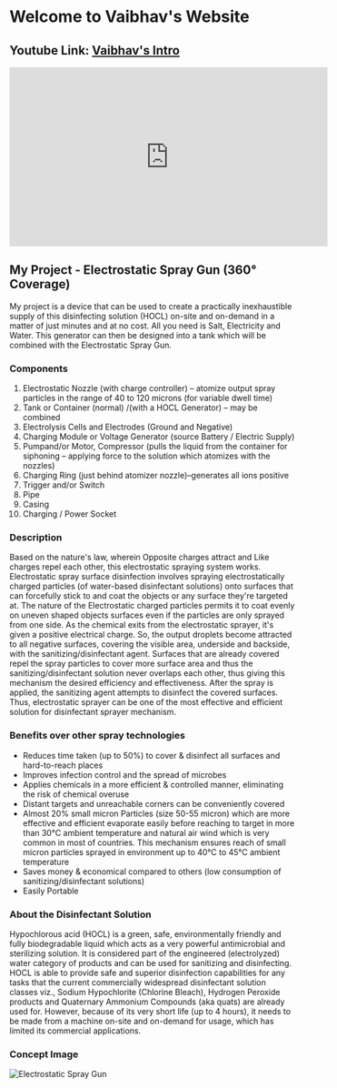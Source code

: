 # Welcome to Vaibhav's Website

## **Youtube Link:** [Vaibhav's Intro](https://www.youtube.com/embed/TYU8wGzVV98)

<iframe width="560" height="315" src="https://www.youtube.com/embed/TYU8wGzVV98" frameborder="0" allow="accelerometer; autoplay; clipboard-write; encrypted-media; gyroscope; picture-in-picture" allowfullscreen></iframe>




## My Project - Electrostatic Spray Gun (360° Coverage)
My project is a device that can be used to create a practically inexhaustible supply of this disinfecting solution (HOCL) on-site and on-demand in a matter of just minutes and at no cost. All you need is Salt, Electricity and Water. This generator can then be designed into a tank which will be combined with the Electrostatic Spray Gun.


### Components
1.	Electrostatic Nozzle (with charge controller) – atomize output spray particles in the range of 40 to 120 microns (for variable dwell time)
2.	Tank or Container (normal) /(with a HOCL Generator) – may be combined
3.	Electrolysis Cells and Electrodes (Ground and Negative)
4.	Charging Module or Voltage Generator (source Battery / Electric Supply)
5.	Pumpand/or Motor, Compressor (pulls the liquid from the container for siphoning – applying force to the solution which atomizes with the nozzles)
6.	Charging Ring (just behind atomizer nozzle)–generates all ions positive
7.	Trigger and/or Switch
8.	Pipe
9.	Casing
10.	Charging / Power Socket

### Description
Based on the nature's law, wherein Opposite charges attract and Like charges repel each other, this electrostatic spraying system works. Electrostatic spray surface disinfection involves spraying electrostatically charged particles (of water-based disinfectant solutions) onto surfaces that can forcefully stick to and coat the objects or any surface they're targeted at. The nature of the Electrostatic charged particles permits it to coat evenly on uneven shaped objects surfaces even if the particles are only sprayed from one side. As the chemical exits from the electrostatic sprayer, it's given a positive electrical charge. So, the output droplets become attracted to all negative surfaces, covering the visible area, underside and backside, with the sanitizing/disinfectant agent. Surfaces that are already covered repel the spray particles to cover more surface area and thus the sanitizing/disinfectant solution never overlaps each other, thus giving this mechanism the desired efficiency and effectiveness. After the spray is applied, the sanitizing agent attempts to disinfect the covered surfaces. Thus, electrostatic sprayer can be one of the most effective and efficient solution for disinfectant sprayer mechanism.

### Benefits over other spray technologies
-	Reduces time taken (up to 50%) to cover & disinfect all surfaces and hard-to-reach places 
-	Improves infection control and the spread of microbes 
-	Applies chemicals in a more efficient & controlled manner, eliminating the risk of chemical overuse 
-	Distant targets and unreachable corners can be conveniently covered 
-	Almost 20% small micron Particles (size 50-55 micron) which are more effective and efficient evaporate easily before reaching to target in more than 30°C ambient temperature and natural air wind which is very common in most of countries. This mechanism ensures reach of small micron particles sprayed in environment up to 40°C to 45°C ambient temperature
-	Saves money & economical compared to others (low consumption of sanitizing/disinfectant solutions)
-	Easily Portable

### About the Disinfectant Solution
Hypochlorous acid (HOCL) is a green, safe, environmentally friendly and fully biodegradable liquid which acts as a very powerful antimicrobial and sterilizing solution. It is considered part of the engineered (electrolyzed) water category of products and can be used for sanitizing and disinfecting. HOCL is able to provide safe and superior disinfection capabilities for any tasks that the current commercially widespread disinfectant solution classes viz., Sodium Hypochlorite (Chlorine Bleach), Hydrogen Peroxide products and Quaternary Ammonium Compounds (aka quats) are already used for. However, because of its very short life (up to 4 hours), it needs to be made from a machine on-site and on-demand for usage, which has limited its commercial applications.

### Concept Image
![Electrostatic Spray Gun](https://github.com/Vaibhav-Rai/Skill-ed/main/Images/Concept_Image.jpg)

